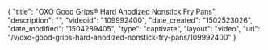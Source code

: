{
    "title": "OXO Good Grips&reg; Hard Anodized Nonstick Fry Pans",
    "description": "",
    "videoid": "109992400",
    "date_created": "1502523026",
    "date_modified": "1504289405",
    "type": "captivate",
    "layout": "video",
    "url": "\/v\/oxo-good-grips-hard-anodized-nonstick-fry-pans\/109992400"
}
